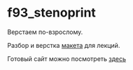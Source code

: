 # f93_stenoprint

Верстаем по-взрослому.

Разбор и верстка <a href="https://www.figma.com/design/KMQJ9Q2p0McZyCVoVdtdUy/StenoPrint-(25.11)-(Copy)-(Copy)-(Copy)?node-id=0-1&t=8QJVPqHdW7jfEq1T-1" target="_blank">макета</a> для лекций.

Готовый сайт можно посмотреть <a href="https://tchebun.github.io/f93_stenoprint/" target="_blank">здесь</a>
